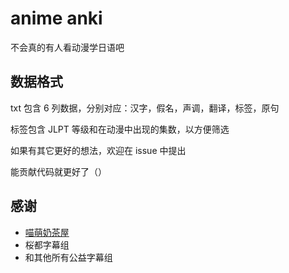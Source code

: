 # anime anki

不会真的有人看动漫学日语吧

## 数据格式
txt 包含 6 列数据，分别对应：汉字，假名，声调，翻译，标签，原句

标签包含 JLPT 等级和在动漫中出现的集数，以方便筛选

如果有其它更好的想法，欢迎在 issue 中提出

能贡献代码就更好了（）

## 感谢
- [喵萌奶茶屋](https://github.com/Nekomoekissaten-SUB/)
- 桜都字幕组
- 和其他所有公益字幕组
